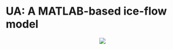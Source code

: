 # UA: A MATLAB-based ice-flow model


<p align="center">
  <img src = "../master/Data/AntarcticaMesh.png">
</p>
